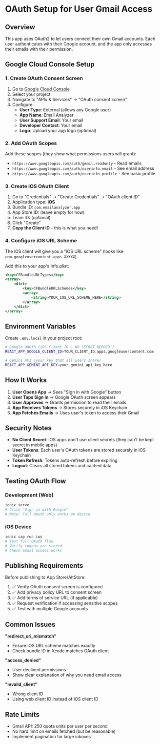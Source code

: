 # OAuth Setup for User Gmail Access

## Overview
This app uses OAuth2 to let users connect their own Gmail accounts. Each user authenticates with their Google account, and the app only accesses their emails with their permission.

## Google Cloud Console Setup

### 1. Create OAuth Consent Screen
1. Go to [Google Cloud Console](https://console.cloud.google.com)
2. Select your project
3. Navigate to "APIs & Services" → "OAuth consent screen"
4. Configure:
   - **User Type**: External (allows any Google user)
   - **App Name**: Email Analyzer
   - **User Support Email**: Your email
   - **Developer Contact**: Your email
   - **Logo**: Upload your app logo (optional)

### 2. Add OAuth Scopes
Add these scopes (they show what permissions users will grant):
- `https://www.googleapis.com/auth/gmail.readonly` - Read emails
- `https://www.googleapis.com/auth/userinfo.email` - See email address
- `https://www.googleapis.com/auth/userinfo.profile` - See basic profile

### 3. Create iOS OAuth Client
1. Go to "Credentials" → "Create Credentials" → "OAuth client ID"
2. Application type: **iOS**
3. Bundle ID: `com.emailanalyzer.app`
4. App Store ID: (leave empty for now)
5. Team ID: (optional)
6. Click "Create"
7. **Copy the Client ID** - this is what you need!

### 4. Configure iOS URL Scheme
The iOS client will give you a "iOS URL scheme" (looks like `com.googleusercontent.apps.XXXXX`).

Add this to your app's Info.plist:
```xml
<key>CFBundleURLTypes</key>
<array>
    <dict>
        <key>CFBundleURLSchemes</key>
        <array>
            <string>YOUR_IOS_URL_SCHEME_HERE</string>
        </array>
    </dict>
</array>
```

## Environment Variables

Create `.env.local` in your project root:
```bash
# Google OAuth (iOS Client ID - NO SECRET NEEDED!)
REACT_APP_GOOGLE_CLIENT_ID=YOUR_CLIENT_ID.apps.googleusercontent.com

# Gemini API (your key that all users share)
REACT_APP_GEMINI_API_KEY=your_gemini_api_key_here
```

## How It Works

1. **User Opens App** → Sees "Sign in with Google" button
2. **User Taps Sign In** → Google OAuth screen appears
3. **User Approves** → Grants permission to read their emails
4. **App Receives Tokens** → Stores securely in iOS Keychain
5. **App Fetches Emails** → Uses user's token to access their Gmail

## Security Notes

- **No Client Secret**: iOS apps don't use client secrets (they can't be kept secret in mobile apps)
- **User Tokens**: Each user's OAuth tokens are stored securely in iOS Keychain
- **Token Refresh**: Tokens auto-refresh before expiring
- **Logout**: Clears all stored tokens and cached data

## Testing OAuth Flow

### Development (Web)
```bash
ionic serve
# Click "Sign in with Google"
# Note: Full OAuth only works on device
```

### iOS Device
```bash
ionic cap run ios
# Test full OAuth flow
# Verify tokens are stored
# Check email access works
```

## Publishing Requirements

Before publishing to App Store/AltStore:
1. ✅ Verify OAuth consent screen is configured
2. ✅ Add privacy policy URL to consent screen
3. ✅ Add terms of service URL (if applicable)
4. ✅ Request verification if accessing sensitive scopes
5. ✅ Test with multiple Google accounts

## Common Issues

**"redirect_uri_mismatch"**
- Ensure iOS URL scheme matches exactly
- Check bundle ID in Xcode matches OAuth client

**"access_denied"**
- User declined permissions
- Show clear explanation of why you need email access

**"invalid_client"**
- Wrong client ID
- Using web client ID instead of iOS client ID

## Rate Limits

- Gmail API: 250 quota units per user per second
- No hard limit on emails fetched (but be reasonable)
- Implement pagination for large inboxes